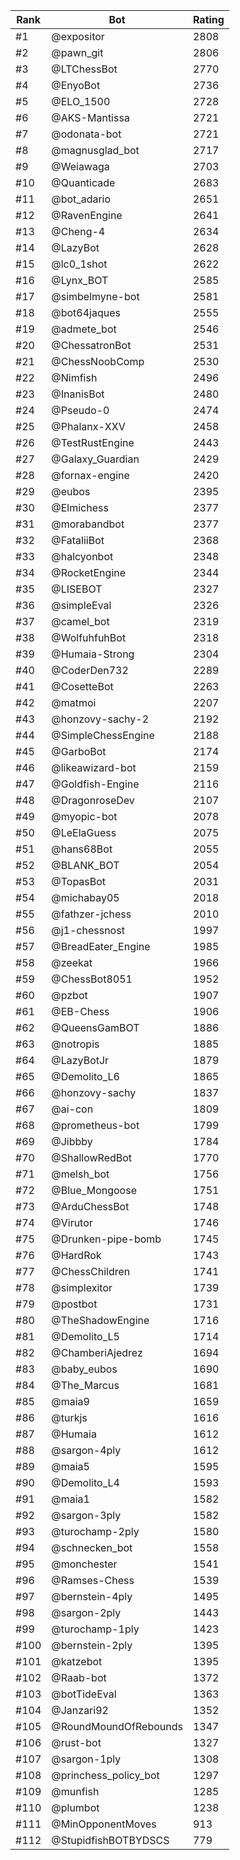 Rank|Bot|Rating
---|---|---
#1|@expositor|2808
#2|@pawn_git|2806
#3|@LTChessBot|2770
#4|@EnyoBot|2736
#5|@ELO_1500|2728
#6|@AKS-Mantissa|2721
#7|@odonata-bot|2721
#8|@magnusglad_bot|2717
#9|@Weiawaga|2703
#10|@Quanticade|2683
#11|@bot_adario|2651
#12|@RavenEngine|2641
#13|@Cheng-4|2634
#14|@LazyBot|2628
#15|@lc0_1shot|2622
#16|@Lynx_BOT|2585
#17|@simbelmyne-bot|2581
#18|@bot64jaques|2555
#19|@admete_bot|2546
#20|@ChessatronBot|2531
#21|@ChessNoobComp|2530
#22|@Nimfish|2496
#23|@InanisBot|2480
#24|@Pseudo-0|2474
#25|@Phalanx-XXV|2458
#26|@TestRustEngine|2443
#27|@Galaxy_Guardian|2429
#28|@fornax-engine|2420
#29|@eubos|2395
#30|@Elmichess|2377
#31|@morabandbot|2377
#32|@FataliiBot|2368
#33|@halcyonbot|2348
#34|@RocketEngine|2344
#35|@LISEBOT|2327
#36|@simpleEval|2326
#37|@camel_bot|2319
#38|@WolfuhfuhBot|2318
#39|@Humaia-Strong|2304
#40|@CoderDen732|2289
#41|@CosetteBot|2263
#42|@matmoi|2207
#43|@honzovy-sachy-2|2192
#44|@SimpleChessEngine|2188
#45|@GarboBot|2174
#46|@likeawizard-bot|2159
#47|@Goldfish-Engine|2116
#48|@DragonroseDev|2107
#49|@myopic-bot|2078
#50|@LeElaGuess|2075
#51|@hans68Bot|2055
#52|@BLANK_BOT|2054
#53|@TopasBot|2031
#54|@michabay05|2018
#55|@fathzer-jchess|2010
#56|@j1-chessnost|1997
#57|@BreadEater_Engine|1985
#58|@zeekat|1966
#59|@ChessBot8051|1952
#60|@pzbot|1907
#61|@EB-Chess|1906
#62|@QueensGamBOT|1886
#63|@notropis|1885
#64|@LazyBotJr|1879
#65|@Demolito_L6|1865
#66|@honzovy-sachy|1837
#67|@ai-con|1809
#68|@prometheus-bot|1799
#69|@Jibbby|1784
#70|@ShallowRedBot|1770
#71|@melsh_bot|1756
#72|@Blue_Mongoose|1751
#73|@ArduChessBot|1748
#74|@Virutor|1746
#75|@Drunken-pipe-bomb|1745
#76|@HardRok|1743
#77|@ChessChildren|1741
#78|@simplexitor|1739
#79|@postbot|1731
#80|@TheShadowEngine|1716
#81|@Demolito_L5|1714
#82|@ChamberiAjedrez|1694
#83|@baby_eubos|1690
#84|@The_Marcus|1681
#85|@maia9|1659
#86|@turkjs|1616
#87|@Humaia|1612
#88|@sargon-4ply|1612
#89|@maia5|1595
#90|@Demolito_L4|1593
#91|@maia1|1582
#92|@sargon-3ply|1582
#93|@turochamp-2ply|1580
#94|@schnecken_bot|1558
#95|@monchester|1541
#96|@Ramses-Chess|1539
#97|@bernstein-4ply|1495
#98|@sargon-2ply|1443
#99|@turochamp-1ply|1423
#100|@bernstein-2ply|1395
#101|@katzebot|1395
#102|@Raab-bot|1372
#103|@botTideEval|1363
#104|@Janzari92|1352
#105|@RoundMoundOfRebounds|1347
#106|@rust-bot|1327
#107|@sargon-1ply|1308
#108|@princhess_policy_bot|1297
#109|@munfish|1285
#110|@plumbot|1238
#111|@MinOpponentMoves|913
#112|@StupidfishBOTBYDSCS|779
